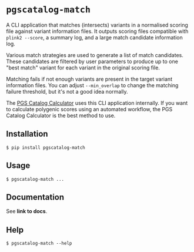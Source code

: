 # `pgscatalog-match`

A CLI application that matches (intersects) variants in a normalised scoring file against variant information files. It outputs scoring files compatible with `plink2 --score`, a summary log, and a large match candidate information log.

Various match strategies are used to generate a list of match candidates. These candidates are filtered by user parameters to produce up to one "best match"  variant for each variant in the original scoring file.

Matching fails if not enough variants are present in the target variant information files. You can adjust `--min_overlap` to change the matching failure threshold, but it's not a good idea normally.

The [PGS Catalog Calculator](https://github.com/PGScatalog/pgsc_calc) uses this CLI application internally. If you want to calculate polygenic scores using an automated workflow, the PGS Catalog Calculator is the best method to use.

## Installation 

```
$ pip install pgscatalog-match
```

## Usage

```
$ pgscatalog-match ...
```

## Documentation

See **link to docs**.

## Help

```
$ pgscatalog-match --help
```